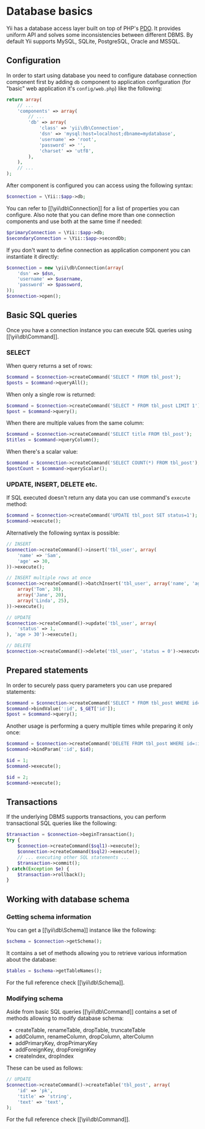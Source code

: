 Database basics
===============

Yii has a database access layer built on top of PHP's [PDO](http://www.php.net/manual/en/ref.pdo.php). It provides
uniform API and solves some inconsistencies between different DBMS. By default Yii supports MySQL, SQLite, PostgreSQL,
Oracle and MSSQL.

Configuration
-------------

In order to start using database you need to configure database connection component first by adding `db` component
to application configuration (for "basic" web application it's `config/web.php`) like the following:

```php
return array(
	// ...
	'components' => array(
		// ...
		'db' => array(
			'class' => 'yii\db\Connection',
			'dsn' => 'mysql:host=localhost;dbname=mydatabase',
			'username' => 'root',
			'password' => '',
			'charset' => 'utf8',
		),
	),
	// ...
);
```

After component is configured you can access using the following syntax:

```php
$connection = \Yii::$app->db;
```

You can refer to [[\yii\db\Connection]] for a list of properties you can configure. Also note that you can define more
than one connection components and use both at the same time if needed:

```php
$primaryConnection = \Yii::$app->db;
$secondaryConnection = \Yii::$app->secondDb;
```

If you don't want to define connection as application component you can instantiate it directly:

```php
$connection = new \yii\db\Connection(array(
	'dsn' => $dsn,
 	'username' => $username,
 	'password' => $password,
));
$connection->open();
```

Basic SQL queries
-----------------

Once you have a connection instance you can execute SQL queries using [[\yii\db\Command]].

### SELECT

When query returns a set of rows:

```php
$command = $connection->createCommand('SELECT * FROM tbl_post');
$posts = $command->queryAll();
```

When only a single row is returned:

```php
$command = $connection->createCommand('SELECT * FROM tbl_post LIMIT 1');
$post = $command->query();
```

When there are multiple values from the same column:

```php
$command = $connection->createCommand('SELECT title FROM tbl_post');
$titles = $command->queryColumn();
```

When there's a scalar value:

```php
$command = $connection->createCommand('SELECT COUNT(*) FROM tbl_post');
$postCount = $command->queryScalar();
```

### UPDATE, INSERT, DELETE etc.

If SQL executed doesn't return any data you can use command's `execute` method:

```php
$command = $connection->createCommand('UPDATE tbl_post SET status=1');
$command->execute();
```

Alternatively the following syntax is possible:

```php
// INSERT
$connection->createCommand()->insert('tbl_user', array(
	'name' => 'Sam',
	'age' => 30,
))->execute();

// INSERT multiple rows at once
$connection->createCommand()->batchInsert('tbl_user', array('name', 'age'), array(
	array('Tom', 30),
	array('Jane', 20),
	array('Linda', 25),
))->execute();

// UPDATE
$connection->createCommand()->update('tbl_user', array(
	'status' => 1,
), 'age > 30')->execute();

// DELETE
$connection->createCommand()->delete('tbl_user', 'status = 0')->execute();
```


Prepared statements
-------------------

In order to securely pass query parameters you can use prepared statements:

```php
$command = $connection->createCommand('SELECT * FROM tbl_post WHERE id=:id');
$command->bindValue(':id', $_GET['id']);
$post = $command->query();
```

Another usage is performing a query multiple times while preparing it only once:

```php
$command = $connection->createCommand('DELETE FROM tbl_post WHERE id=:id');
$command->bindParam(':id', $id);

$id = 1;
$command->execute();

$id = 2;
$command->execute();
```

Transactions
------------

If the underlying DBMS supports transactions, you can perform transactional SQL queries like the following:

```php
$transaction = $connection->beginTransaction();
try {
	$connection->createCommand($sql1)->execute();
 	$connection->createCommand($sql2)->execute();
	// ... executing other SQL statements ...
	$transaction->commit();
} catch(Exception $e) {
	$transaction->rollback();
}
```

Working with database schema
----------------------------

### Getting schema information

You can get a [[\yii\db\Schema]] instance like the following:

```php
$schema = $connection->getSchema();
```

It contains a set of methods allowing you to retrieve various information about the database:

```php
$tables = $schema->getTableNames();
```

For the full reference check [[\yii\db\Schema]].

### Modifying schema

Aside from basic SQL queries [[\yii\db\Command]] contains a set of methods allowing to modify database schema:

- createTable, renameTable, dropTable, truncateTable
- addColumn, renameColumn, dropColumn, alterColumn
- addPrimaryKey, dropPrimaryKey
- addForeignKey, dropForeignKey
- createIndex, dropIndex

These can be used as follows:

```php
// UPDATE
$connection->createCommand()->createTable('tbl_post', array(
	'id' => 'pk',
	'title' => 'string',
	'text' => 'text',
);
```

For the full reference check [[\yii\db\Command]].
